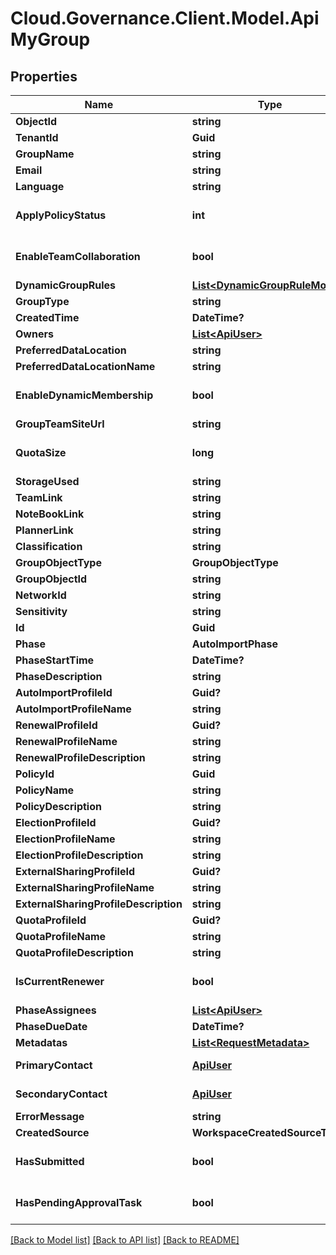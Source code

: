 # Cloud.Governance.Client.Model.ApiMyGroup
## Properties

Name | Type | Description | Notes
------------ | ------------- | ------------- | -------------
**ObjectId** | **string** |  | [optional] 
**TenantId** | **Guid** |  | [optional] 
**GroupName** | **string** |  | [optional] 
**Email** | **string** |  | [optional] 
**Language** | **string** |  | [optional] 
**ApplyPolicyStatus** | **int** |  | [optional] [default to 0]
**EnableTeamCollaboration** | **bool** |  | [optional] [default to false]
**DynamicGroupRules** | [**List&lt;DynamicGroupRuleModel&gt;**](DynamicGroupRuleModel.md) |  | [optional] 
**GroupType** | **string** |  | [optional] 
**CreatedTime** | **DateTime?** |  | [optional] 
**Owners** | [**List&lt;ApiUser&gt;**](ApiUser.md) |  | [optional] 
**PreferredDataLocation** | **string** |  | [optional] 
**PreferredDataLocationName** | **string** |  | [optional] 
**EnableDynamicMembership** | **bool** |  | [optional] [default to false]
**GroupTeamSiteUrl** | **string** |  | [optional] 
**QuotaSize** | **long** |  | [optional] [default to 0]
**StorageUsed** | **string** |  | [optional] 
**TeamLink** | **string** |  | [optional] 
**NoteBookLink** | **string** |  | [optional] 
**PlannerLink** | **string** |  | [optional] 
**Classification** | **string** |  | [optional] 
**GroupObjectType** | **GroupObjectType** |  | [optional] 
**GroupObjectId** | **string** |  | [optional] 
**NetworkId** | **string** |  | [optional] 
**Sensitivity** | **string** |  | [optional] 
**Id** | **Guid** |  | [optional] 
**Phase** | **AutoImportPhase** |  | [optional] 
**PhaseStartTime** | **DateTime?** |  | [optional] 
**PhaseDescription** | **string** |  | [optional] 
**AutoImportProfileId** | **Guid?** |  | [optional] 
**AutoImportProfileName** | **string** |  | [optional] 
**RenewalProfileId** | **Guid?** |  | [optional] 
**RenewalProfileName** | **string** |  | [optional] 
**RenewalProfileDescription** | **string** |  | [optional] 
**PolicyId** | **Guid** |  | [optional] 
**PolicyName** | **string** |  | [optional] 
**PolicyDescription** | **string** |  | [optional] 
**ElectionProfileId** | **Guid?** |  | [optional] 
**ElectionProfileName** | **string** |  | [optional] 
**ElectionProfileDescription** | **string** |  | [optional] 
**ExternalSharingProfileId** | **Guid?** |  | [optional] 
**ExternalSharingProfileName** | **string** |  | [optional] 
**ExternalSharingProfileDescription** | **string** |  | [optional] 
**QuotaProfileId** | **Guid?** |  | [optional] 
**QuotaProfileName** | **string** |  | [optional] 
**QuotaProfileDescription** | **string** |  | [optional] 
**IsCurrentRenewer** | **bool** |  | [optional] [default to false]
**PhaseAssignees** | [**List&lt;ApiUser&gt;**](ApiUser.md) |  | [optional] 
**PhaseDueDate** | **DateTime?** |  | [optional] 
**Metadatas** | [**List&lt;RequestMetadata&gt;**](RequestMetadata.md) |  | [optional] 
**PrimaryContact** | [**ApiUser**](ApiUser.md) | ApiUser model | [optional] 
**SecondaryContact** | [**ApiUser**](ApiUser.md) | ApiUser model | [optional] 
**ErrorMessage** | **string** |  | [optional] 
**CreatedSource** | **WorkspaceCreatedSourceType** |  | [optional] 
**HasSubmitted** | **bool** |  | [optional] [default to false]
**HasPendingApprovalTask** | **bool** |  | [optional] [default to false]

[[Back to Model list]](../README.md#documentation-for-models) [[Back to API list]](../README.md#documentation-for-api-endpoints) [[Back to README]](../README.md)

